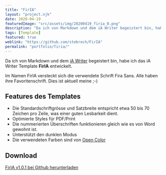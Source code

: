 ```yaml
---
title: "FirIA"
layout: "project.njk"
date: 2020-04-19
featuredImage: "src/assets/img/20200419_firia_0.png"
description: "Da ich von Markdown und dem iA Writer begeistert bin, habe ich das iA Writer Template FirIA entwickelt. Im Namen FirIA versteckt sich die verwendete Schrift Fira Sans."
tags: [Template]
featured: true
weblink: "https://github.com/stebrech/FirIA"
permalink: "portfolio/firia/"
---
```


Da ich von Markdown und dem [iA Writer](https://ia.net/de/writer) begeistert bin, habe ich das iA Writer Template **FirIA** entwickelt.

Im Namen FirIA versteckt sich die verwendete Schrift Fira Sans. Alle haben ihre Favoritenschrift. Dies ist aktuell meine ;-)

## Features des Templates

- Die Standardschriftgrösse und Satzbreite entspricht etwa 50 bis 70 Zeichen pro Zeile, was einer guten Lesbarkeit dient.
- Optimierte Styles für PDF/Print
- Die nummerierten Überschriften funktionieren gleich wie es von Word gewohnt ist.
- Unterstützt den dunklen Modus
- Die verwendeten Farben sind von [Open Color](https://github.com/yeun/open-color)

## Download

[FirIA v1.0.1 bei Github herunterladen](https://github.com/stebrech/FirIA/releases/tag/v1.0.1)

